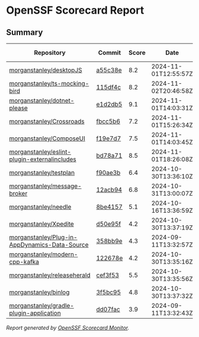 # OpenSSF Scorecard Report

## Summary

| Repository | Commit | Score | Date | Score Delta | Report | StepSecurity |
| -- | -- | -- | -- | -- | -- | -- |
| [morganstanley/desktopJS](https://github.com/morganstanley/desktopJS) | [a55c38e](https://github.com/morganstanley/desktopJS/commit/a55c38eaaa8f7e0b165366e41b776c7c4b392894) | 8.2 | 2024-11-01T12:55:57Z | 0 / [Details](https://ossf.github.io/scorecard-visualizer/#/projects/github.com/morganstanley/desktopJS/compare/a811a9c149813a569b44b11afa987214cd55f268/a55c38eaaa8f7e0b165366e41b776c7c4b392894) | [View](https://ossf.github.io/scorecard-visualizer/#/projects/github.com/morganstanley/desktopJS/commit/a55c38eaaa8f7e0b165366e41b776c7c4b392894) | [Fix it](https://app.stepsecurity.io/securerepo?repo=morganstanley/desktopJS) |
| [morganstanley/ts-mocking-bird](https://github.com/morganstanley/ts-mocking-bird) | [115df4c](https://github.com/morganstanley/ts-mocking-bird/commit/115df4cbf0e15d4b0c5ef9c61d5845e0e8af993c) | 8.2 | 2024-11-02T20:46:58Z | 0 / [Details](https://ossf.github.io/scorecard-visualizer/#/projects/github.com/morganstanley/ts-mocking-bird/compare/92f0d43e61fece9c266b4c95d880da9ec6712258/115df4cbf0e15d4b0c5ef9c61d5845e0e8af993c) | [View](https://ossf.github.io/scorecard-visualizer/#/projects/github.com/morganstanley/ts-mocking-bird/commit/115df4cbf0e15d4b0c5ef9c61d5845e0e8af993c) | [Fix it](https://app.stepsecurity.io/securerepo?repo=morganstanley/ts-mocking-bird) |
| [morganstanley/dotnet-please](https://github.com/morganstanley/dotnet-please) | [e1d2db5](https://github.com/morganstanley/dotnet-please/commit/e1d2db50a36bff9783bd7960b1d12eb720cfb4f9) | 9.1 | 2024-11-01T14:03:31Z | 0 / [Details](https://ossf.github.io/scorecard-visualizer/#/projects/github.com/morganstanley/dotnet-please/compare/9071ab5e05b448edb486944e4e00a58531e3ae4d/e1d2db50a36bff9783bd7960b1d12eb720cfb4f9) | [View](https://ossf.github.io/scorecard-visualizer/#/projects/github.com/morganstanley/dotnet-please/commit/e1d2db50a36bff9783bd7960b1d12eb720cfb4f9) | [Fix it](https://app.stepsecurity.io/securerepo?repo=morganstanley/dotnet-please) |
| [morganstanley/Crossroads](https://github.com/morganstanley/Crossroads) | [fbcc5b6](https://github.com/morganstanley/Crossroads/commit/fbcc5b6860f2c4a4b77b1784866c3110ebb2d662) | 7.2 | 2024-11-01T15:26:34Z | 0 / [Details](https://ossf.github.io/scorecard-visualizer/#/projects/github.com/morganstanley/Crossroads/compare/7f09bd8a80d102e2e387496d912b31796715b5ce/fbcc5b6860f2c4a4b77b1784866c3110ebb2d662) | [View](https://ossf.github.io/scorecard-visualizer/#/projects/github.com/morganstanley/Crossroads/commit/fbcc5b6860f2c4a4b77b1784866c3110ebb2d662) | [Fix it](https://app.stepsecurity.io/securerepo?repo=morganstanley/Crossroads) |
| [morganstanley/ComposeUI](https://github.com/morganstanley/ComposeUI) | [f19e7d7](https://github.com/morganstanley/ComposeUI/commit/f19e7d7b4111b4b908cfb40a1873141dec63f397) | 7.5 | 2024-11-01T14:03:45Z | 0 / [Details](https://ossf.github.io/scorecard-visualizer/#/projects/github.com/morganstanley/ComposeUI/compare/1e43be727007b16e5b7f061878238bf95fb465c1/f19e7d7b4111b4b908cfb40a1873141dec63f397) | [View](https://ossf.github.io/scorecard-visualizer/#/projects/github.com/morganstanley/ComposeUI/commit/f19e7d7b4111b4b908cfb40a1873141dec63f397) | [Fix it](https://app.stepsecurity.io/securerepo?repo=morganstanley/ComposeUI) |
| [morganstanley/eslint-plugin-externalincludes](https://github.com/morganstanley/eslint-plugin-externalincludes) | [bd78a71](https://github.com/morganstanley/eslint-plugin-externalincludes/commit/bd78a71345ca7ca4e8267e793734bceac36b3487) | 8.5 | 2024-11-01T18:26:08Z | 0.7 / [Details](https://ossf.github.io/scorecard-visualizer/#/projects/github.com/morganstanley/eslint-plugin-externalincludes/compare/1daa24d376075c08ff6c76142724cfc523026dfc/bd78a71345ca7ca4e8267e793734bceac36b3487) | [View](https://ossf.github.io/scorecard-visualizer/#/projects/github.com/morganstanley/eslint-plugin-externalincludes/commit/bd78a71345ca7ca4e8267e793734bceac36b3487) | [Fix it](https://app.stepsecurity.io/securerepo?repo=morganstanley/eslint-plugin-externalincludes) |
| [morganstanley/testplan](https://github.com/morganstanley/testplan) | [f90ae3b](https://github.com/morganstanley/testplan/commit/f90ae3bc2a3696f931992d6baf20dd810c2a2c18) | 6.4 | 2024-10-30T13:36:10Z | 0 / [Details](https://ossf.github.io/scorecard-visualizer/#/projects/github.com/morganstanley/testplan/compare/b0c57b2e33e58661734b32440f30a25151990608/f90ae3bc2a3696f931992d6baf20dd810c2a2c18) | [View](https://ossf.github.io/scorecard-visualizer/#/projects/github.com/morganstanley/testplan/commit/f90ae3bc2a3696f931992d6baf20dd810c2a2c18) | [Fix it](https://app.stepsecurity.io/securerepo?repo=morganstanley/testplan) |
| [morganstanley/message-broker](https://github.com/morganstanley/message-broker) | [12acb94](https://github.com/morganstanley/message-broker/commit/12acb9423e36380d52f8c08f37577ce91450a931) | 6.8 | 2024-10-31T13:00:07Z | 0 / [Details](https://ossf.github.io/scorecard-visualizer/#/projects/github.com/morganstanley/message-broker/compare/f70f908c2e7640a56059c825001067b85d671b1c/12acb9423e36380d52f8c08f37577ce91450a931) | [View](https://ossf.github.io/scorecard-visualizer/#/projects/github.com/morganstanley/message-broker/commit/12acb9423e36380d52f8c08f37577ce91450a931) | [Fix it](https://app.stepsecurity.io/securerepo?repo=morganstanley/message-broker) |
| [morganstanley/needle](https://github.com/morganstanley/needle) | [8be4157](https://github.com/morganstanley/needle/commit/8be415743c390ade27ad92cde18f17cbc486701d) | 5.1 | 2024-10-16T13:36:59Z | 0 / [Details](https://ossf.github.io/scorecard-visualizer/#/projects/github.com/morganstanley/needle/compare/8be415743c390ade27ad92cde18f17cbc486701d/8be415743c390ade27ad92cde18f17cbc486701d) | [View](https://ossf.github.io/scorecard-visualizer/#/projects/github.com/morganstanley/needle/commit/8be415743c390ade27ad92cde18f17cbc486701d) | [Fix it](https://app.stepsecurity.io/securerepo?repo=morganstanley/needle) |
| [morganstanley/Xpedite](https://github.com/morganstanley/Xpedite) | [d50e95f](https://github.com/morganstanley/Xpedite/commit/d50e95fe068f22774648eb08e6619f4649d1fc39) | 4.2 | 2024-10-30T13:37:19Z | -0.2 / [Details](https://ossf.github.io/scorecard-visualizer/#/projects/github.com/morganstanley/Xpedite/compare/d50e95fe068f22774648eb08e6619f4649d1fc39/d50e95fe068f22774648eb08e6619f4649d1fc39) | [View](https://ossf.github.io/scorecard-visualizer/#/projects/github.com/morganstanley/Xpedite/commit/d50e95fe068f22774648eb08e6619f4649d1fc39) | [Fix it](https://app.stepsecurity.io/securerepo?repo=morganstanley/Xpedite) |
| [morganstanley/Plug-in-AppDynamics-Data-Source](https://github.com/morganstanley/Plug-in-AppDynamics-Data-Source) | [358bb9e](https://github.com/morganstanley/Plug-in-AppDynamics-Data-Source/commit/358bb9ebe57ece961be43b43130789f15a48d5fe) | 4.3 | 2024-09-11T13:32:57Z | 0 / [Details](https://ossf.github.io/scorecard-visualizer/#/projects/github.com/morganstanley/Plug-in-AppDynamics-Data-Source/compare/358bb9ebe57ece961be43b43130789f15a48d5fe/358bb9ebe57ece961be43b43130789f15a48d5fe) | [View](https://ossf.github.io/scorecard-visualizer/#/projects/github.com/morganstanley/Plug-in-AppDynamics-Data-Source/commit/358bb9ebe57ece961be43b43130789f15a48d5fe) | [Fix it](https://app.stepsecurity.io/securerepo?repo=morganstanley/Plug-in-AppDynamics-Data-Source) |
| [morganstanley/modern-cpp-kafka](https://github.com/morganstanley/modern-cpp-kafka) | [122678e](https://github.com/morganstanley/modern-cpp-kafka/commit/122678e881de94721458fd948f38e65366b68689) | 4.2 | 2024-10-30T13:35:16Z | 0 / [Details](https://ossf.github.io/scorecard-visualizer/#/projects/github.com/morganstanley/modern-cpp-kafka/compare/122678e881de94721458fd948f38e65366b68689/122678e881de94721458fd948f38e65366b68689) | [View](https://ossf.github.io/scorecard-visualizer/#/projects/github.com/morganstanley/modern-cpp-kafka/commit/122678e881de94721458fd948f38e65366b68689) | [Fix it](https://app.stepsecurity.io/securerepo?repo=morganstanley/modern-cpp-kafka) |
| [morganstanley/releaseherald](https://github.com/morganstanley/releaseherald) | [cef3f53](https://github.com/morganstanley/releaseherald/commit/cef3f533b03f551ff0b68c7f9856f21008146d5d) | 5.5 | 2024-10-30T13:35:56Z | 0 / [Details](https://ossf.github.io/scorecard-visualizer/#/projects/github.com/morganstanley/releaseherald/compare/cef3f533b03f551ff0b68c7f9856f21008146d5d/cef3f533b03f551ff0b68c7f9856f21008146d5d) | [View](https://ossf.github.io/scorecard-visualizer/#/projects/github.com/morganstanley/releaseherald/commit/cef3f533b03f551ff0b68c7f9856f21008146d5d) | [Fix it](https://app.stepsecurity.io/securerepo?repo=morganstanley/releaseherald) |
| [morganstanley/binlog](https://github.com/morganstanley/binlog) | [3f5bc95](https://github.com/morganstanley/binlog/commit/3f5bc950d481d768505c3694243bdefaddfbd6b5) | 4.8 | 2024-10-30T13:37:32Z | 0 / [Details](https://ossf.github.io/scorecard-visualizer/#/projects/github.com/morganstanley/binlog/compare/3f5bc950d481d768505c3694243bdefaddfbd6b5/3f5bc950d481d768505c3694243bdefaddfbd6b5) | [View](https://ossf.github.io/scorecard-visualizer/#/projects/github.com/morganstanley/binlog/commit/3f5bc950d481d768505c3694243bdefaddfbd6b5) | [Fix it](https://app.stepsecurity.io/securerepo?repo=morganstanley/binlog) |
| [morganstanley/gradle-plugin-application](https://github.com/morganstanley/gradle-plugin-application) | [dd07fac](https://github.com/morganstanley/gradle-plugin-application/commit/dd07fac568c260bf17ad7ad0ac7bd9f1263e4ac1) | 3.9 | 2024-09-11T13:32:43Z | 0 / [Details](https://ossf.github.io/scorecard-visualizer/#/projects/github.com/morganstanley/gradle-plugin-application/compare/dd07fac568c260bf17ad7ad0ac7bd9f1263e4ac1/dd07fac568c260bf17ad7ad0ac7bd9f1263e4ac1) | [View](https://ossf.github.io/scorecard-visualizer/#/projects/github.com/morganstanley/gradle-plugin-application/commit/dd07fac568c260bf17ad7ad0ac7bd9f1263e4ac1) | [Fix it](https://app.stepsecurity.io/securerepo?repo=morganstanley/gradle-plugin-application) |

_Report generated by [OpenSSF Scorecard Monitor](https://github.com/ossf/scorecard-monitor)._

